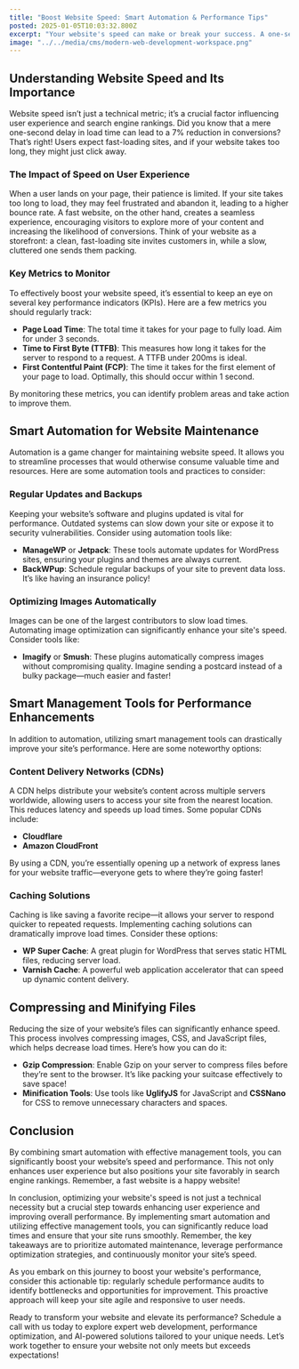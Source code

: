```yaml
---
title: "Boost Website Speed: Smart Automation & Performance Tips"
posted: 2025-01-05T10:03:32.800Z
excerpt: "Your website's speed can make or break your success. A one-second delay can cost you 7% in conversions. Don’t let slow load times send your customers packing—optimize now!"
image: "../../media/cms/modern-web-development-workspace.png"
---
```


## Understanding Website Speed and Its Importance

Website speed isn’t just a technical metric; it’s a crucial factor influencing user experience and search engine rankings. Did you know that a mere one-second delay in load time can lead to a 7% reduction in conversions? That’s right! Users expect fast-loading sites, and if your website takes too long, they might just click away.

### The Impact of Speed on User Experience

When a user lands on your page, their patience is limited. If your site takes too long to load, they may feel frustrated and abandon it, leading to a higher bounce rate. A fast website, on the other hand, creates a seamless experience, encouraging visitors to explore more of your content and increasing the likelihood of conversions. Think of your website as a storefront: a clean, fast-loading site invites customers in, while a slow, cluttered one sends them packing.

### Key Metrics to Monitor

To effectively boost your website speed, it’s essential to keep an eye on several key performance indicators (KPIs). Here are a few metrics you should regularly track:

- **Page Load Time**: The total time it takes for your page to fully load. Aim for under 3 seconds.
- **Time to First Byte (TTFB)**: This measures how long it takes for the server to respond to a request. A TTFB under 200ms is ideal.
- **First Contentful Paint (FCP)**: The time it takes for the first element of your page to load. Optimally, this should occur within 1 second.

By monitoring these metrics, you can identify problem areas and take action to improve them.

## Smart Automation for Website Maintenance

Automation is a game changer for maintaining website speed. It allows you to streamline processes that would otherwise consume valuable time and resources. Here are some automation tools and practices to consider:

### Regular Updates and Backups

Keeping your website’s software and plugins updated is vital for performance. Outdated systems can slow down your site or expose it to security vulnerabilities. Consider using automation tools like:

- **ManageWP** or **Jetpack**: These tools automate updates for WordPress sites, ensuring your plugins and themes are always current.
- **BackWPup**: Schedule regular backups of your site to prevent data loss. It’s like having an insurance policy!

### Optimizing Images Automatically

Images can be one of the largest contributors to slow load times. Automating image optimization can significantly enhance your site's speed. Consider tools like:

- **Imagify** or **Smush**: These plugins automatically compress images without compromising quality. Imagine sending a postcard instead of a bulky package—much easier and faster!

## Smart Management Tools for Performance Enhancements

In addition to automation, utilizing smart management tools can drastically improve your site’s performance. Here are some noteworthy options:

### Content Delivery Networks (CDNs)

A CDN helps distribute your website’s content across multiple servers worldwide, allowing users to access your site from the nearest location. This reduces latency and speeds up load times. Some popular CDNs include:

- **Cloudflare**  
- **Amazon CloudFront**

By using a CDN, you’re essentially opening up a network of express lanes for your website traffic—everyone gets to where they’re going faster!

### Caching Solutions

Caching is like saving a favorite recipe—it allows your server to respond quicker to repeated requests. Implementing caching solutions can dramatically improve load times. Consider these options:

- **WP Super Cache**: A great plugin for WordPress that serves static HTML files, reducing server load.
- **Varnish Cache**: A powerful web application accelerator that can speed up dynamic content delivery.

## Compressing and Minifying Files

Reducing the size of your website’s files can significantly enhance speed. This process involves compressing images, CSS, and JavaScript files, which helps decrease load times. Here’s how you can do it:

- **Gzip Compression**: Enable Gzip on your server to compress files before they’re sent to the browser. It’s like packing your suitcase effectively to save space!
- **Minification Tools**: Use tools like **UglifyJS** for JavaScript and **CSSNano** for CSS to remove unnecessary characters and spaces.

## Conclusion

By combining smart automation with effective management tools, you can significantly boost your website’s speed and performance. This not only enhances user experience but also positions your site favorably in search engine rankings. Remember, a fast website is a happy website!

In conclusion, optimizing your website's speed is not just a technical necessity but a crucial step towards enhancing user experience and improving overall performance. By implementing smart automation and utilizing effective management tools, you can significantly reduce load times and ensure that your site runs smoothly. Remember, the key takeaways are to prioritize automated maintenance, leverage performance optimization strategies, and continuously monitor your site’s speed.

As you embark on this journey to boost your website's performance, consider this actionable tip: regularly schedule performance audits to identify bottlenecks and opportunities for improvement. This proactive approach will keep your site agile and responsive to user needs.

Ready to transform your website and elevate its performance? Schedule a call with us today to explore expert web development, performance optimization, and AI-powered solutions tailored to your unique needs. Let’s work together to ensure your website not only meets but exceeds expectations!